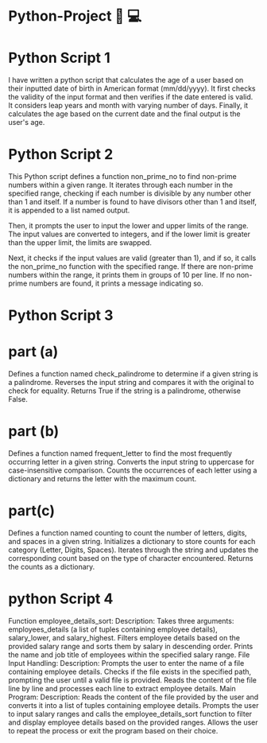 # Python-Project :pencil: :computer:
# Python Script 1
I have written a python script that calculates the age of a user based on their inputted date of birth in American format (mm/dd/yyyy). It first checks the validity of the input format and then verifies if the date entered is valid. It considers leap years and month with varying number of days. Finally, it calculates the age based on the current date and the final output is the user's age.

# Python Script 2
This Python script defines a function non_prime_no to find non-prime numbers within a given range. It iterates through each number in the specified range, checking if each number is divisible by any number other than 1 and itself. If a number is found to have divisors other than 1 and itself, it is appended to a list named output.

Then, it prompts the user to input the lower and upper limits of the range. The input values are converted to integers, and if the lower limit is greater than the upper limit, the limits are swapped.

Next, it checks if the input values are valid (greater than 1), and if so, it calls the non_prime_no function with the specified range. If there are non-prime numbers within the range, it prints them in groups of 10 per line. If no non-prime numbers are found, it prints a message indicating so.

# Python Script 3
# part (a)

Defines a function named check_palindrome to determine if a given string is a palindrome.
Reverses the input string and compares it with the original to check for equality.
Returns True if the string is a palindrome, otherwise False.
# part (b)

Defines a function named frequent_letter to find the most frequently occurring letter in a given string.
Converts the input string to uppercase for case-insensitive comparison.
Counts the occurrences of each letter using a dictionary and returns the letter with the maximum count.
# part(c)

Defines a function named counting to count the number of letters, digits, and spaces in a given string.
Initializes a dictionary to store counts for each category (Letter, Digits, Spaces).
Iterates through the string and updates the corresponding count based on the type of character encountered.
Returns the counts as a dictionary.

# python Script 4

Function employee_details_sort:
Description:
Takes three arguments: employees_details (a list of tuples containing employee details), salary_lower, and salary_highest.
Filters employee details based on the provided salary range and sorts them by salary in descending order.
Prints the name and job title of employees within the specified salary range.
File Input Handling:
Description:
Prompts the user to enter the name of a file containing employee details.
Checks if the file exists in the specified path, prompting the user until a valid file is provided.
Reads the content of the file line by line and processes each line to extract employee details.
Main Program:
Description:
Reads the content of the file provided by the user and converts it into a list of tuples containing employee details.
Prompts the user to input salary ranges and calls the employee_details_sort function to filter and display employee details based on the provided ranges.
Allows the user to repeat the process or exit the program based on their choice.



